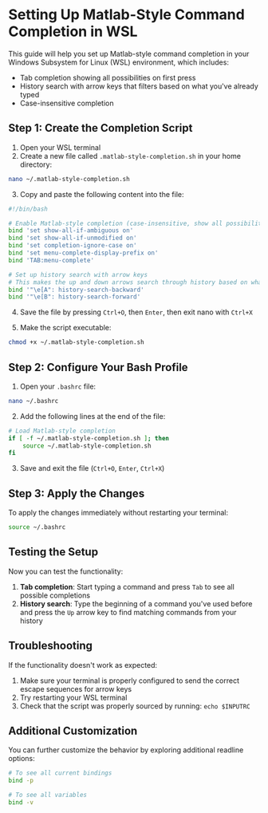 # Setting Up Matlab-Style Command Completion in WSL

This guide will help you set up Matlab-style command completion in your Windows Subsystem for Linux (WSL) environment, which includes:
- Tab completion showing all possibilities on first press
- History search with arrow keys that filters based on what you've already typed
- Case-insensitive completion

## Step 1: Create the Completion Script

1. Open your WSL terminal
2. Create a new file called `.matlab-style-completion.sh` in your home directory:

```bash
nano ~/.matlab-style-completion.sh
```

3. Copy and paste the following content into the file:

```bash
#!/bin/bash

# Enable Matlab-style completion (case-insensitive, show all possibilities on first tab)
bind 'set show-all-if-ambiguous on'
bind 'set show-all-if-unmodified on'
bind 'set completion-ignore-case on'
bind 'set menu-complete-display-prefix on'
bind 'TAB:menu-complete'

# Set up history search with arrow keys
# This makes the up and down arrows search through history based on what you've typed
bind '"\e[A": history-search-backward'
bind '"\e[B": history-search-forward'
```

4. Save the file by pressing `Ctrl+O`, then `Enter`, then exit nano with `Ctrl+X`

5. Make the script executable:

```bash
chmod +x ~/.matlab-style-completion.sh
```

## Step 2: Configure Your Bash Profile

1. Open your `.bashrc` file:

```bash
nano ~/.bashrc
```

2. Add the following lines at the end of the file:

```bash
# Load Matlab-style completion
if [ -f ~/.matlab-style-completion.sh ]; then
    source ~/.matlab-style-completion.sh
fi
```

3. Save and exit the file (`Ctrl+O`, `Enter`, `Ctrl+X`)

## Step 3: Apply the Changes

To apply the changes immediately without restarting your terminal:

```bash
source ~/.bashrc
```

## Testing the Setup

Now you can test the functionality:

1. **Tab completion**: Start typing a command and press `Tab` to see all possible completions
2. **History search**: Type the beginning of a command you've used before and press the `Up` arrow key to find matching commands from your history

## Troubleshooting

If the functionality doesn't work as expected:

1. Make sure your terminal is properly configured to send the correct escape sequences for arrow keys
2. Try restarting your WSL terminal
3. Check that the script was properly sourced by running: `echo $INPUTRC`

## Additional Customization

You can further customize the behavior by exploring additional readline options:

```bash
# To see all current bindings
bind -p

# To see all variables
bind -v
```